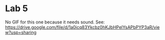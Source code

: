 # Lab 5

No GIF for this one because it needs sound.
See: https://drive.google.com/file/d/1a0icq83Ykcbz0hKJbHPelYsAPbPYP3aR/view?usp=sharing

